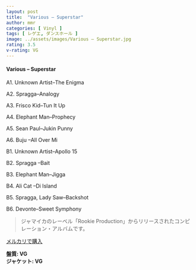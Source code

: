 ```yaml
---
layout: post
title:  "Various – Superstar"
author: mmr
categories: [ Vinyl ]
tags: [ レゲエ, ダンスホール ]
image: ../assets/images/Various – Superstar.jpg
rating: 3.5
v-rating: VG
---
```


#### Various – Superstar

A1. Unknown Artist–The Enigma

A2. Spragga–Analogy

A3. Frisco Kid–Tun It Up

A4. Elephant Man–Prophecy

A5. Sean Paul–Jukin Punny

A6. Buju –All Over Mi

B1. Unknown Artist–Apollo 15

B2. Spragga –Bait

B3. Elephant Man–Jigga

B4. Ali Cat –Di Island

B5. Spragga, Lady Saw–Backshot

B6. Devonte–Sweet Symphony

> ジャマイカのレーベル「Rookie Production」からリリースされたコンピレーション・アルバムです。


[メルカリで購入](https://jp.mercari.com/item/m12624594696)

<div class="mt-4 mb-4 d-flex align-items-center">
<strong class="mr-1">盤質: VG</strong>
</div>
<div class="mt-4 mb-4 d-flex align-items-center">
<strong class="mr-1">ジャケット: VG</strong>
</div>
